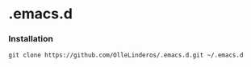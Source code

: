 # .emacs.d

### Installation
```
git clone https://github.com/OlleLinderos/.emacs.d.git ~/.emacs.d
```
